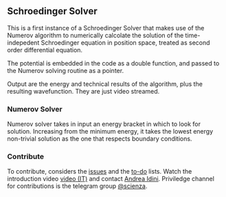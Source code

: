 ## Schroedinger Solver
This is a first instance of a Schroedinger Solver that makes use of the Numerov algorithm to numerically calcolate the solution of the time-indepedent Schroedinger equation in position space, treated as second order differential equation.

The potential is embedded in the code as a double function, and passed to the Numerov solving routine as a pointer.

Output are the energy and technical results of the algorithm, plus the resulting wavefunction. They are just video streamed.

### Numerov Solver
Numerov solver takes in input an energy bracket in which to look for solution. Increasing from the minimum energy, it takes the lowest energy non-trivial solution as the one that respects boundary conditions.

### Contribute
To contribute, considers the [issues](https://github.com/AndreaIdini/Schroedinger/issues) and the [to-do](https://github.com/AndreaIdini/Schroedinger/projects) lists.
Watch the introduction video [video \(IT\)](https://www.youtube.com/watch?v=KH8xd0TKkz4) and contact [Andrea Idini](andrea.idini@gmail.com).
Priviledge channel for contributions is the telegram group [@scienza](https://t.me/Scienza).

